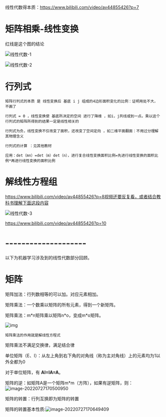 线性代数得本质：https://www.bilibili.com/video/av44855426?p=7



# 矩阵相乘-线性变换

红线是这个图的结论

![线性代数-1](picture\线性代数-1.png)

![线性代数-2](picture\线性代数-2.png)

# 行列式

```
矩阵行列式的本质 是 线性变换后 基底 i j 组成的4边形面积变化的比例：证明用处不大，不画了

行列式 = 0 ，线性变换使 基底所决定的空间 进行了降维 ，如i，j共线或到一点。乘以这个行列式的矩阵所得到的结果一定是线性相关的

行列式为负，线性变换不仅改变了面积，还改变了空间定向 ，如二维平面翻面：不用过分理解其物理含义

行列式的计算 ：见其他教材

应用：det（mn）=det（m）det（n），进行复合线性变换面积比例=先进行线性变换的面积比例*再进行线性变换的面积比例
```





# 解线性方程组

https://www.bilibili.com/video/av44855426?p=8视频还要反复看，或者结合教科书理解下面这段内容

![线性代数-3](picture\线性代数-3.png)

https://www.bilibili.com/video/av44855426?p=10



# --------------------

以下为机器学习涉及到的线性代数部分回顾。



# 矩阵

矩阵加法：行列数相等的可以加。对应元素相加。

矩阵乘法：一个数乘以矩阵的所有元素，得到一个新矩阵。

矩阵乘法：m\*n矩阵乘以矩阵n\*o，变成m\*o矩阵。

![img](picture/1a9f98df1560724713f6580de27a0bde.jpg)

`矩阵乘法的作用就是解线性方程式`

矩阵乘法不满足交换律，满足结合律



单位矩阵（E、I）：从左上角到右下角的对角线（称为主对角线）上的元素均为1以外全都为0

对于单位矩阵，有 **AI=IA=A**。



矩阵的逆：如矩阵A是一个矩阵m*m（方阵），如果有逆矩阵，则：![image-20220727170500950](picture/image-20220727170500950.png)



矩阵的转置：行列互换即为矩阵的转置

矩阵的转置基本性质:![image-20220727170649409](picture/image-20220727170649409.png)











































































